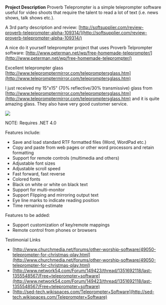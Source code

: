 **Project Description**
Proverb Teleprompter is a simple teleprompter software useful for video shoots that require the talent to read a lot of text (i.e. news shows, talk shows etc.).

A 3rd party description and review:
[http://softsupplier.com/review-proverb-teleprompter-alpha-109314/](http://softsupplier.com/review-proverb-teleprompter-alpha-109314/)

A nice do it yourself teleprompter project that uses Proverb Telprompter software:
[http://www.peterman.net/wp/free-homemade-teleprompter/](http://www.peterman.net/wp/free-homemade-teleprompter/)

Excellent teleprompter glass
[http://www.telepromptermirror.com/telepromptersglass.htm](http://www.telepromptermirror.com/telepromptersglass.htm)

I just received my 15"x15" (70% reflective/30% transmissive) glass from [http://www.telepromptermirror.com/telepromptersglass.htm](http://www.telepromptermirror.com/telepromptersglass.htm) and it is quite amazing glass.  They also have very good customer service.

![](Home_ProverbTeleprompter_Screen3.png)

NOTE: Requires .NET 4.0



Features include:
* Save and load standard RTF formatted files (Word, WordPad etc.)
* Copy and paste from web pages or other word processors and retain formatting
* Support for remote controls (multimedia and others)
* Adjustable font sizes
* Adjustable scroll speed
* Fast forward, fast reverse
* Colored fonts
* Black on white or white on black text
* Support for multi-monitor
* Support Flipping and mirroring output text
* Eye line marks to indicate reading position
* Time remaining estimate

Features to be added:
* Support customization of key/remote mappings
* Remote control from phones or browsers

Testimonial Links
* [http://www.churchmedia.net/forums/other-worship-software/49050-teleprompter-for-christmas-play.html](http://www.churchmedia.net/forums/other-worship-software/49050-teleprompter-for-christmas-play.html)
* [http://www.network54.com/Forum/149423/thread/1351692118/last-1355548567/Free+teleprompter+software](http://www.network54.com/Forum/149423/thread/1351692118/last-1355548567/Free+teleprompter+software)
* [http://sed-tech.wikispaces.com/Teleprompter+Software](http://sed-tech.wikispaces.com/Teleprompter+Software)
